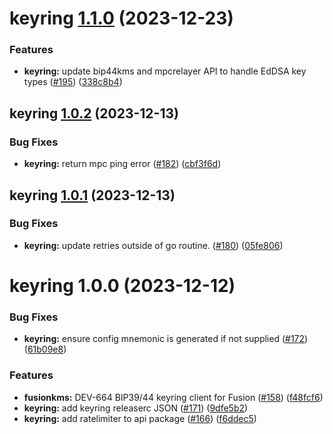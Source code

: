 # keyring [1.1.0](https://github.com/qredo/fusionchain/compare/keyring@1.0.2...keyring@1.1.0) (2023-12-23)


### Features

* **keyring:** update bip44kms and mpcrelayer API to handle  EdDSA key types ([#195](https://github.com/qredo/fusionchain/issues/195)) ([338c8b4](https://github.com/qredo/fusionchain/commit/338c8b4b687d4d886cf2ddd7de5caecfa0859813))

## keyring [1.0.2](https://github.com/qredo/fusionchain/compare/keyring@1.0.1...keyring@1.0.2) (2023-12-13)


### Bug Fixes

* **keyring:** return mpc ping error ([#182](https://github.com/qredo/fusionchain/issues/182)) ([cbf3f6d](https://github.com/qredo/fusionchain/commit/cbf3f6dc1c8d0c95aabb85448a635d9710f2d5c3))

## keyring [1.0.1](https://github.com/qredo/fusionchain/compare/keyring@1.0.0...keyring@1.0.1) (2023-12-13)


### Bug Fixes

* **keyring:** update retries outside of go routine.  ([#180](https://github.com/qredo/fusionchain/issues/180)) ([05fe806](https://github.com/qredo/fusionchain/commit/05fe8064c86da9f251c58f565c1d5513856606b4))

# keyring 1.0.0 (2023-12-12)


### Bug Fixes

* **keyring:** ensure config mnemonic is generated if not supplied ([#172](https://github.com/qredo/fusionchain/issues/172)) ([61b09e8](https://github.com/qredo/fusionchain/commit/61b09e8aa34d78f1124030b2d7bb15cc814f0056))


### Features

* **fusionkms:** DEV-664 BIP39/44 keyring client for Fusion ([#158](https://github.com/qredo/fusionchain/issues/158)) ([f48fcf6](https://github.com/qredo/fusionchain/commit/f48fcf67964a99b9d6ff83ca2c66164f9231a4d1))
* **keyring:** add keyring releaserc JSON ([#171](https://github.com/qredo/fusionchain/issues/171)) ([9dfe5b2](https://github.com/qredo/fusionchain/commit/9dfe5b20b5df63fbc5bdade434522912568ea5cf))
* **keyring:** add ratelimiter to api package ([#166](https://github.com/qredo/fusionchain/issues/166)) ([f6ddec5](https://github.com/qredo/fusionchain/commit/f6ddec5d93c0644c8c697ffb4dd4e8eca706ec48))

